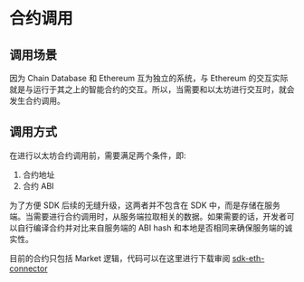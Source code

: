 # 合约调用

## 调用场景

因为 Chain Database 和 Ethereum 互为独立的系统，与 Ethereum 的交互实际就是与运行于其之上的智能合约的交互。所以，当需要和以太坊进行交互时，就会发生合约调用。

## 调用方式

在进行以太坊合约调用前，需要满足两个条件，即:

1. 合约地址
2. 合约 ABI

为了方便 SDK 后续的无缝升级，这两者并不包含在 SDK 中，而是存储在服务端。当需要进行合约调用时，从服务端拉取相关的数据。如果需要的话，开发者可以自行编译合约并对比来自服务端的 ABI hash 和本地是否相同来确保服务端的诚实性。

目前的合约只包括 Market 逻辑，代码可以在这里进行下载审阅 [sdk-eth-connector](https://github.com/BDNTeam/sdk-eth-connector)
